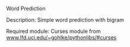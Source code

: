 Word Prediction

Description:
Simple word prediction with bigram

Required module:
Curses module from www.lfd.uci.edu/~gohlke/pythonlibs/#curses

